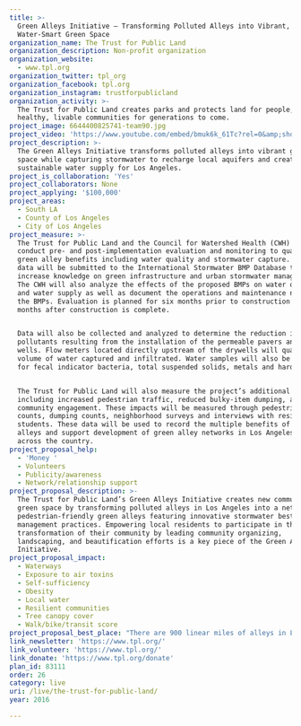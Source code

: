 ```yaml
---
title: >-
  Green Alleys Initiative – Transforming Polluted Alleys into Vibrant,
  Water-Smart Green Space
organization_name: The Trust for Public Land
organization_description: Non-profit organization
organization_website:
  - www.tpl.org
organization_twitter: tpl_org
organization_facebook: tpl.org
organization_instagram: trustforpublicland
organization_activity: >-
  The Trust for Public Land creates parks and protects land for people, ensuring
  healthy, livable communities for generations to come.
project_image: 6644400825741-team90.jpg
project_video: 'https://www.youtube.com/embed/bmuk6k_61Tc?rel=0&amp;showinfo=0'
project_description: >-
  The Green Alleys Initiative transforms polluted alleys into vibrant green
  space while capturing stormwater to recharge local aquifers and create a more
  sustainable water supply for Los Angeles.
project_is_collaboration: 'Yes'
project_collaborators: None
project_applying: '$100,000'
project_areas:
  - South LA
  - County of Los Angeles
  - City of Los Angeles
project_measure: >-
  The Trust for Public Land and the Council for Watershed Health (CWH) will
  conduct pre- and post-implementation evaluation and monitoring to quantify
  green alley benefits including water quality and stormwater capture. These
  data will be submitted to the International Stormwater BMP Database to help
  increase knowledge on green infrastructure and urban stormwater management.
  The CWH will also analyze the effects of the proposed BMPs on water quality
  and water supply as well as document the operations and maintenance needs of
  the BMPs. Evaluation is planned for six months prior to construction and 12
  months after construction is complete.


  Data will also be collected and analyzed to determine the reduction in
  pollutants resulting from the installation of the permeable pavers and dry
  wells. Flow meters located directly upstream of the drywells will quantify the
  volume of water captured and infiltrated. Water samples will also be analyzed
  for fecal indicator bacteria, total suspended solids, metals and hardness.


  The Trust for Public Land will also measure the project’s additional benefits,
  including increased pedestrian traffic, reduced bulky-item dumping, and
  community engagement. These impacts will be measured through pedestrian
  counts, dumping counts, neighborhood surveys and interviews with residents and
  students. These data will be used to record the multiple benefits of green
  alleys and support development of green alley networks in Los Angeles and
  across the country.
project_proposal_help:
  - 'Money '
  - Volunteers
  - Publicity/awareness
  - Network/relationship support
project_proposal_description: >-
  The Trust for Public Land’s Green Alleys Initiative creates new community
  green space by transforming polluted alleys in Los Angeles into a network of
  pedestrian-friendly green alleys featuring innovative stormwater best
  management practices. Empowering local residents to participate in the
  transformation of their community by leading community organizing,
  landscaping, and beautification efforts is a key piece of the Green Alleys
  Initiative.
project_proposal_impact:
  - Waterways
  - Exposure to air toxins
  - Self-sufficiency
  - Obesity
  - Local water
  - Resilient communities
  - Tree canopy cover
  - Walk/bike/transit score
project_proposal_best_place: "There are 900 linear miles of alleys in Los Angeles, representing 2,400 acres of potential open space. One third of these alleys are located in South Los Angeles, and are often used for illegal dumping and are prone to flooding. South Los Angeles also lacks parks and green space, as well as safe access for pedestrians and bicyclists. The paved alleys create heat islands that will grow even hotter with climate change.\n\nBuilding on the success of the Avalon Green Alley Network Demonstration Project, The Trust for Public Land is transforming two new alley networks in South Los Angeles – the Central-Jefferson Network and the Quincy Jones network. Over the coming year, The Trust for Public Land will design the alleys and create construction documents for the Central-Jefferson High and Quincy Jones Green Alley Networks and continue to support and expand community outreach and education about the Green Alley Initiative. Construction of the alleys will begin in early 2018.\n\nTaking into consideration the results of community outreach, hydrology studies, and stormwater analysis, the following design goals have been established for the new networks:\n\no\tImplement stormwater BMPs that will capture and infiltrate runoff\no\tImprove community fitness by creating a fitness loop\no\tIncrease bike and pedestrian safety through traffic calming measures\no\tIncrease safety through planting low growing plants and installing light fixtures to increase visibility at night\no\tCreate murals, mosaics, and decorative fencing in the alleys to create beautiful public space that reflects the community.\n\nThe new alley networks will improve climate resiliency and transform currently blighted alleys in a dense, severely underserved community, into community assets that provide the following environmental and public health benefits:\n\no\tCapture and filter millions of gallons of stormwater\no\tImprove air quality\no\tReduce the heat-island effect\no\tReduce greenhouse gas emissions\no\tImprove quality of life in South Los Angeles\no\tAccess to beautiful, useable green spaces\no\tSafer routes for pedestrians and bicyclists\n\nThe Green Alleys Initiative will also impact water supply in our drought-stricken region. Los Angeles imports 89% of its water at tremendous environmental and financial cost and yet we channel almost all of our rainwater to the ocean, treating it as a liability instead of a resource. By implementing stormwater capture elements in the alleys, rainwater will be able to recharge local aquifers and increase our water supply. South Los Angeles is ideal for green infrastructure implementation because it is located over the Los Angeles Forebay, which is capable of storing large quantities of groundwater and allows percolation into deeper aquifers that replenish the groundwater basin. Ongoing monitoring of the stormwater captured by the alleys will provide valuable information that will be used to inform water and green infrastructure policy at the local, regional, and state level."
link_newsletter: 'https://www.tpl.org/'
link_volunteer: 'https://www.tpl.org/'
link_donate: 'https://www.tpl.org/donate'
plan_id: 83111
order: 26
category: live
uri: /live/the-trust-for-public-land/
year: 2016

---
```

